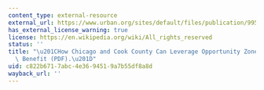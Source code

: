 ```yaml
---
content_type: external-resource
external_url: https://www.urban.org/sites/default/files/publication/99586/how_chicago_and_cook_county_can_leverage_opportunity_zones_for_community_benefit_1.pdf
has_external_license_warning: true
license: https://en.wikipedia.org/wiki/All_rights_reserved
status: ''
title: "\u201CHow Chicago and Cook County Can Leverage Opportunity Zones for Community\
  \ Benefit (PDF).\u201D"
uid: c822b671-7abc-4e36-9451-9a7b55df8a8d
wayback_url: ''
---
```

